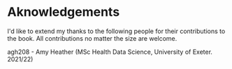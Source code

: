 # Aknowledgements

I'd like to extend my thanks to the following people for their contributions to the book.  All contributions no matter the size are welcome.

agh208 - Amy Heather (MSc Health Data Science, University of Exeter. 2021/22)
